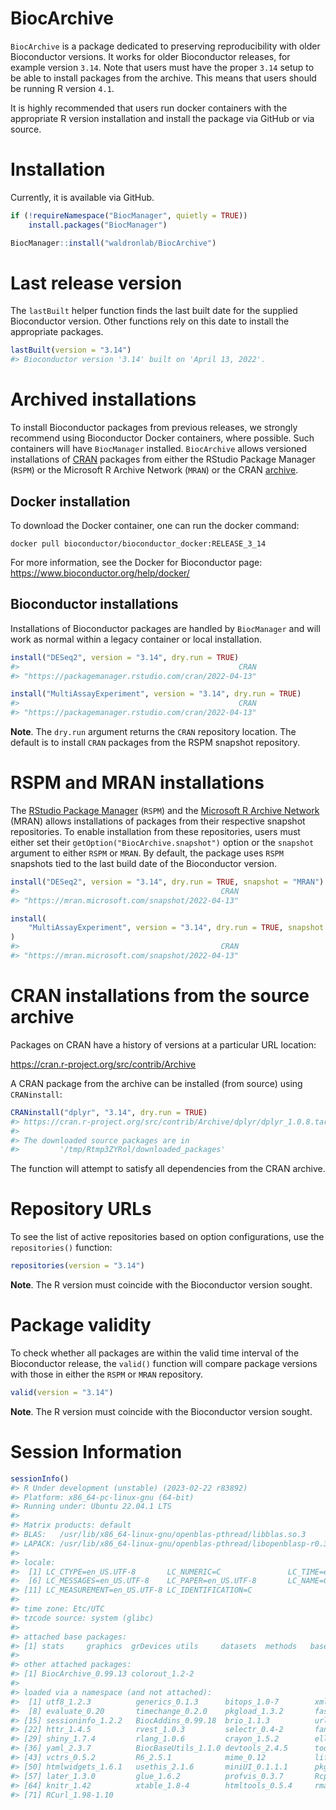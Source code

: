 
# BiocArchive

`BiocArchive` is a package dedicated to preserving reproducibility with
older Bioconductor versions. It works for older Bioconductor releases,
for example version `3.14`. Note that users must have the proper `3.14`
setup to be able to install packages from the archive. This means that
users should be running R version `4.1`.

It is highly recommended that users run docker containers with the
appropriate R version installation and install the package via GitHub or
via source.

# Installation

Currently, it is available via GitHub.

``` r
if (!requireNamespace("BiocManager", quietly = TRUE))
    install.packages("BiocManager")

BiocManager::install("waldronlab/BiocArchive")
```

# Last release version

The `lastBuilt` helper function finds the last built date for the
supplied Bioconductor version. Other functions rely on this date to
install the appropriate packages.

``` r
lastBuilt(version = "3.14")
#> Bioconductor version '3.14' built on 'April 13, 2022'.
```

# Archived installations

To install Bioconductor packages from previous releases, we strongly
recommend using Bioconductor Docker containers, where possible. Such
containers will have `BiocManager` installed. `BiocArchive` allows
versioned installations of [CRAN](https://cran.r-project.org/) packages
from either the RStudio Package Manager (`RSPM`) or the Microsoft R
Archive Network (`MRAN`) or the CRAN
[archive](https://cran.r-project.org/src/contrib/Archive/).

## Docker installation

To download the Docker container, one can run the docker command:

    docker pull bioconductor/bioconductor_docker:RELEASE_3_14

For more information, see the Docker for Bioconductor page:
<https://www.bioconductor.org/help/docker/>

## Bioconductor installations

Installations of Bioconductor packages are handled by `BiocManager` and
will work as normal within a legacy container or local installation.

``` r
install("DESeq2", version = "3.14", dry.run = TRUE)
#>                                                 CRAN 
#> "https://packagemanager.rstudio.com/cran/2022-04-13"

install("MultiAssayExperiment", version = "3.14", dry.run = TRUE)
#>                                                 CRAN 
#> "https://packagemanager.rstudio.com/cran/2022-04-13"
```

**Note**. The `dry.run` argument returns the `CRAN` repository location.
The default is to install `CRAN` packages from the RSPM snapshot
repository.

# RSPM and MRAN installations

The [RStudio Package
Manager](https://packagemanager.rstudio.com/client/) (`RSPM`) and the
[Microsoft R Archive Network](https://mran.microsoft.com/) (MRAN) allows
installations of packages from their respective snapshot repositories.
To enable installation from these repositories, users must either set
their `getOption("BiocArchive.snapshot")` option or the `snapshot`
argument to either `RSPM` or `MRAN`. By default, the package uses `RSPM`
snapshots tied to the last build date of the Bioconductor version.

``` r
install("DESeq2", version = "3.14", dry.run = TRUE, snapshot = "MRAN")
#>                                             CRAN 
#> "https://mran.microsoft.com/snapshot/2022-04-13"

install(
    "MultiAssayExperiment", version = "3.14", dry.run = TRUE, snapshot = "MRAN"
)
#>                                             CRAN 
#> "https://mran.microsoft.com/snapshot/2022-04-13"
```

# CRAN installations from the source archive

Packages on CRAN have a history of versions at a particular URL
location:

<https://cran.r-project.org/src/contrib/Archive>

A CRAN package from the archive can be installed (from source) using
`CRANinstall`:

``` r
CRANinstall("dplyr", "3.14", dry.run = TRUE)
#> https://cran.r-project.org/src/contrib/Archive/dplyr/dplyr_1.0.8.tar.gz
#> 
#> The downloaded source packages are in
#>         '/tmp/Rtmp3ZYRol/downloaded_packages'
```

The function will attempt to satisfy all dependencies from the CRAN
archive.

# Repository URLs

To see the list of active repositories based on option configurations,
use the `repositories()` function:

``` r
repositories(version = "3.14")
```

**Note**. The R version must coincide with the Bioconductor version
sought.

# Package validity

To check whether all packages are within the valid time interval of the
Bioconductor release, the `valid()` function will compare package
versions with those in either the `RSPM` or `MRAN` repository.

``` r
valid(version = "3.14")
```

**Note**. The R version must coincide with the Bioconductor version
sought.

# Session Information

``` r
sessionInfo()
#> R Under development (unstable) (2023-02-22 r83892)
#> Platform: x86_64-pc-linux-gnu (64-bit)
#> Running under: Ubuntu 22.04.1 LTS
#> 
#> Matrix products: default
#> BLAS:   /usr/lib/x86_64-linux-gnu/openblas-pthread/libblas.so.3 
#> LAPACK: /usr/lib/x86_64-linux-gnu/openblas-pthread/libopenblasp-r0.3.20.so;  LAPACK version 3.10.0
#> 
#> locale:
#>  [1] LC_CTYPE=en_US.UTF-8       LC_NUMERIC=C               LC_TIME=en_US.UTF-8        LC_COLLATE=en_US.UTF-8     LC_MONETARY=en_US.UTF-8   
#>  [6] LC_MESSAGES=en_US.UTF-8    LC_PAPER=en_US.UTF-8       LC_NAME=C                  LC_ADDRESS=C               LC_TELEPHONE=C            
#> [11] LC_MEASUREMENT=en_US.UTF-8 LC_IDENTIFICATION=C       
#> 
#> time zone: Etc/UTC
#> tzcode source: system (glibc)
#> 
#> attached base packages:
#> [1] stats     graphics  grDevices utils     datasets  methods   base     
#> 
#> other attached packages:
#> [1] BiocArchive_0.99.13 colorout_1.2-2     
#> 
#> loaded via a namespace (and not attached):
#>  [1] utf8_1.2.3          generics_0.1.3      bitops_1.0-7        xml2_1.3.3          stringi_1.7.12      digest_0.6.31       magrittr_2.0.3     
#>  [8] evaluate_0.20       timechange_0.2.0    pkgload_1.3.2       fastmap_1.1.1       rprojroot_2.0.3     processx_3.8.0      pkgbuild_1.4.0     
#> [15] sessioninfo_1.2.2   BiocAddins_0.99.18  brio_1.1.3          urlchecker_1.0.1    ps_1.7.2            promises_1.2.0.1    BiocManager_1.30.20
#> [22] httr_1.4.5          rvest_1.0.3         selectr_0.4-2       fansi_1.0.4         purrr_1.0.1         codetools_0.2-19    cli_3.6.0          
#> [29] shiny_1.7.4         rlang_1.0.6         crayon_1.5.2        ellipsis_0.3.2      remotes_2.4.2       withr_2.5.0         cachem_1.0.7       
#> [36] yaml_2.3.7          BiocBaseUtils_1.1.0 devtools_2.4.5      tools_4.3.0         memoise_2.0.1       httpuv_1.6.9        curl_5.0.0         
#> [43] vctrs_0.5.2         R6_2.5.1            mime_0.12           lifecycle_1.0.3     lubridate_1.9.2     stringr_1.5.0       fs_1.6.1           
#> [50] htmlwidgets_1.6.1   usethis_2.1.6       miniUI_0.1.1.1      pkgconfig_2.0.3     desc_1.4.2          callr_3.7.3         pillar_1.8.1       
#> [57] later_1.3.0         glue_1.6.2          profvis_0.3.7       Rcpp_1.0.10         tibble_3.1.8        xfun_0.37           rstudioapi_0.14    
#> [64] knitr_1.42          xtable_1.8-4        htmltools_0.5.4     rmarkdown_2.20      testthat_3.1.6      compiler_4.3.0      prettyunits_1.1.1  
#> [71] RCurl_1.98-1.10
```
